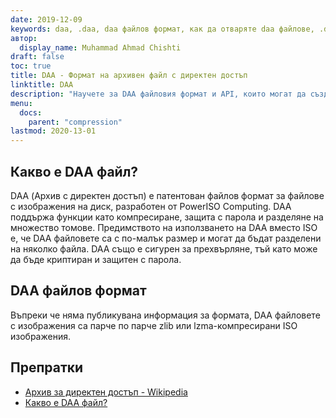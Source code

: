 ```yaml
---
date: 2019-12-09
keywords: daa, .daa, daa файлов формат, как да отваряте daa файлове, .daa разширение, daa разширение
автор:
  display_name: Muhammad Ahmad Chishti
draft: false
toc: true
title: DAA - Формат на архивен файл с директен достъп
linktitle: DAA
description: "Научете за DAA файловия формат и API, които могат да създават и отварят DAA файлове."
menu:
  docs:
    parent: "compression"
lastmod: 2020-13-01
---
```


## Какво е DAA файл? ##

DAA (Архив с директен достъп) е патентован файлов формат за файлове с изображения на диск, разработен от PowerISO Computing. DAA поддържа функции като компресиране, защита с парола и разделяне на множество томове. Предимството на използването на DAA вместо ISO е, че DAA файловете са с по-малък размер и могат да бъдат разделени на няколко файла. DAA също е сигурен за прехвърляне, тъй като може да бъде криптиран и защитен с парола.

## DAA файлов формат ##

Въпреки че няма публикувана информация за формата, DAA файловете с изображения са парче по парче zlib или lzma-компресирани ISO изображения.

## Препратки ##

- [Архив за директен достъп - Wikipedia](https://en.wikipedia.org/wiki/Direct_Access_Archive)
- [Какво е DAA файл?](https://www.poweriso.com/tutorials/what-is-daa-file.htm)

